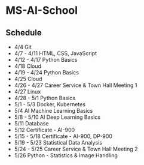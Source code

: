 # MS-AI-School
## Schedule
- 4/4 Git
- 4/7 - 4/11 HTML, CSS, JavaScript
- 4/12 - 4/17 Python Basics
- 4/18 Cloud
- 4/19 - 4/24 Python Basics
- 4/25 Cloud
- 4/26 - 4/27 Career Service & Town Hall Meeting 1
- 4/27 Linux
- 4/28 - 5/1 Python Basics
- 5/1 - 5/3 Docker, Kubernetes
- 5/4 AI Machine Learning Basics
- 5/8 - 5/10 AI Deep Learning Basics
- 5/11 Database
- 5/12 Certificate - AI-900
- 5/15 - 5/18 Certificate - AI-900, DP-900
- 5/19 - 5/23 Statistical Data Analysis
- 5/24 - 5/25 Career Service & Town Hall Meeting 2
- 5/26 Python - Statistics & Image Handling
